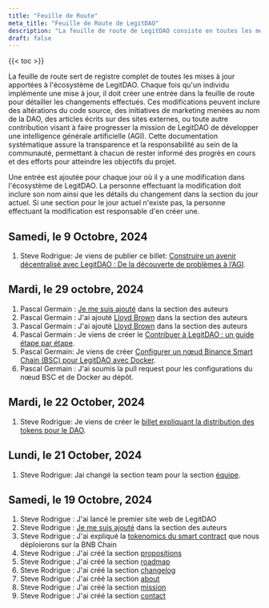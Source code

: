 ```yaml
---
title: "Feuille de Route"
meta_title: "Feuille de Route de LegitDAO"
description: "La feuille de route de LegitDAO consiste en toutes les modifications apportés a l'écosystème de LegitDAO."
draft: false
---
```

{{< toc >}}

La feuille de route sert de registre complet de toutes les mises à jour apportées à l'écosystème de LegitDAO. Chaque fois qu'un individu implémente une mise à jour, il doit créer une entrée dans la feuille de route pour détailler les changements effectués. Ces modifications peuvent inclure des altérations du code source, des initiatives de marketing menées au nom de la DAO, des articles écrits sur des sites externes, ou toute autre contribution visant à faire progresser la mission de LegitDAO de développer une intelligence générale artificielle (AGI). Cette documentation systématique assure la transparence et la responsabilité au sein de la communauté, permettant à chacun de rester informé des progrès en cours et des efforts pour atteindre les objectifs du projet.

Une entrée est ajoutée pour chaque jour où il y a une modification dans l'écosystème de LegitDAO. La personne effectuant la modification doit inclure son nom ainsi que les détails du changement dans la section du jour actuel. Si une section pour le jour actuel n'existe pas, la personne effectuant la modification est responsable d'en créer une.

## Samedi, le 9 Octobre, 2024
1. Steve Rodrigue: Je viens de publier ce billet: [Construire un avenir décentralisé avec LegitDAO : De la découverte de problèmes à l’AGI](/fr/blog/6-problemsolvingtoagi/).


## Mardi, le 29 octobre, 2024
1. Pascal Germain : [Je me suis ajouté](/fr/team/pascal-germain/) dans la section des auteurs
2. Pascal Germain : J'ai ajouté [Lloyd Brown](/fr/team/lloyd-brown/) dans la section des auteurs
3. Pascal Germain : J'ai ajouté [Lloyd Brown](/fr/team/kyle-grant/) dans la section des auteurs
4. Pascal Germain : Je viens de créer le [Contribuer à LegitDAO : un guide étape par étape](/fr/blog/4-contributetolegitdao).
5. Pascal Germain: Je viens de créer [Configurer un nœud Binance Smart Chain (BSC) pour LegitDAO avec Docker](/blog/5-bscdocker).
6. Pascal Germain : J'ai soumis la pull request pour les configurations du nœud BSC et de Docker au dépôt.

## Mardi, le 22 October, 2024
1. Steve Rodrigue: Je viens de créer le [billet expliquant la distribution des tokens pour le DAO](/fr/blog/2-daotokdistribution).

## Lundi, le 21 October, 2024
1. Steve Rodrigue: Jai changé la section team pour la section [équipe](/fr/team).

## Samedi, le 19 Octobre, 2024
1. Steve Rodrigue : J'ai lancé le premier site web de LegitDAO
2. Steve Rodrigue : [Je me suis ajouté](/fr/team/steve-rodrigue/) dans la section des auteurs
3. Steve Rodrigue : J'ai expliqué la [tokenomics du smart contract](/fr/blog/1-tokenomics/) que nous déploierons sur la BNB Chain
4. Steve Rodrigue : J'ai créé la section [propositions](/fr/propositions)
5. Steve Rodrigue : J'ai créé la section [roadmap](/fr/roadmap)
6. Steve Rodrigue : J'ai créé la section [changelog](/fr/changelog)
7. Steve Rodrigue : J'ai créé la section [about](/fr/about)
8. Steve Rodrigue : J'ai créé la section [mission](/fr/mission)
9. Steve Rodrigue : J'ai créé la section [contact](/fr/contact)